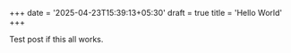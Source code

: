 +++
date = '2025-04-23T15:39:13+05:30'
draft = true
title = 'Hello World'
+++


Test post if this all works.